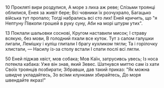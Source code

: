 10 Прокляті вири роздулися,
А море з лиха аж реве;
Слізьми троянці облилися,
Енея за живіт бере;
Всі човники їх розчухрало,
Багацько війська тут пропало;
Тогді набрались всі сто лих!
Еней кричить, що "я Нептуну
Півкопи грошей в руку суну,
Аби на морі штурм утих".

13 Поклали шальовки соснові,
Кругом наставили мисок;
І страву всякую, без мови,
В голодний пхали все куток.
Тут з салом галушки лигали,
Лемішку і куліш глитали
І брагу кухликом тягли;
Та і горілочку хлистали, —
Насилу із-за столу встали
І спати послі всі лягли.

50 Еней піджав хвіст, мов собака;
Мов Каїн, затрусивсь увесь;
Із носа потекла кабака:
Уже він знав, який Зевес.
Шатнувся миттю сам із хати
Своїх троянців позбирати;
Зібравши, дав такий приказ:
"Як можна швидче укладайтесь,
Зо всіми клунками збирайтесь,
До моря швендайте якраз!"

